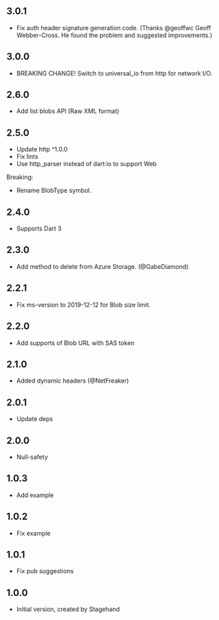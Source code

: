 ## 3.0.1

- Fix auth header signature generation code. (Thanks @geoffwc Geoff Webber-Cross. He found the problem and suggested improvements.)

## 3.0.0

- BREAKING CHANGE! Switch to universal_io from http for network I/O.

## 2.6.0

- Add list blobs API (Raw XML format)

## 2.5.0

- Update http ^1.0.0
- Fix lints
- Use http_parser instead of dart:io to support Web

Breaking:

- Rename BlobType symbol.

## 2.4.0

- Supports Dart 3

## 2.3.0

- Add method to delete from Azure Storage. (@GabeDiamond)

## 2.2.1

- Fix ms-version to 2019-12-12 for Blob size limit.

## 2.2.0

- Add supports of Blob URL with SAS token

## 2.1.0

- Added dynamic headers (@NetFreaker)

## 2.0.1

- Update deps

## 2.0.0

- Null-safety

## 1.0.3

- Add example

## 1.0.2

- Fix example

## 1.0.1

- Fix pub suggestions

## 1.0.0

- Initial version, created by Stagehand
